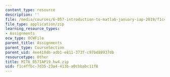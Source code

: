 ```yaml
---
content_type: resource
description: ''
file: /media/courses/6-057-introduction-to-matlab-january-iap-2019/f1c4ffbc7d3523a4413ba0cbbabc11f8_MIT6_057IAP19_hw4.zip
file_type: application/zip
learning_resource_types:
- Assignments
ocw_type: OCWFile
parent_title: Assignments
parent_type: CourseSection
parent_uid: 4ee410db-adb1-e811-373f-c97bd88937db
resourcetype: Other
title: MIT6_057IAP19_hw4.zip
uid: f1c4ffbc-7d35-23a4-413b-a0cbbabc11f8
---
```

